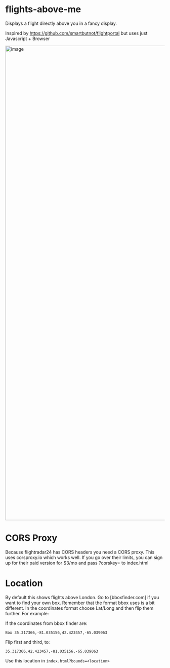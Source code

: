 # flights-above-me
Displays a flight directly above you in a fancy display.

Inspired by https://github.com/smartbutnot/flightportal but uses just Javascript + Browser

<img width="1498" alt="image" src="https://github.com/user-attachments/assets/530403ef-e8b5-4223-b4aa-0241255c933e" />

# CORS Proxy

Because flightradar24 has CORS headers you need a CORS proxy. This uses corsproxy.io which works well. If you go over their limits, you can sign up for their paid version for $3/mo and pass ?corskey=<apikey> to index.html

# Location

By default this shows flights above London. Go to [bboxfinder.com] if you want to find your own box. Remember that the format bbox uses is a bit different. In the coordinates format choose Lat/Long and then flip them further. For example:

If the coordinates from bbox finder are:

```
Box 35.317366,-81.035156,42.423457,-65.039063
```

Flip first and third, to:
```
35.317366,42.423457,-81.035156,-65.039063
```

Use this location in `index.html?bounds=<location>`

